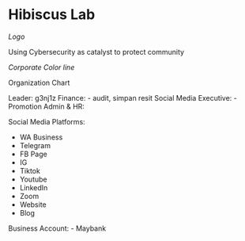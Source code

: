 # Hibiscus Lab

*Logo*

Using Cybersecurity as catalyst to protect community

*Corporate Color line*

Organization Chart

Leader: g3nj1z
Finance: - audit, simpan resit
Social Media Executive: - Promotion
Admin & HR: 

Social Media Platforms:
- WA Business
- Telegram
- FB Page
- IG
- Tiktok
- Youtube
- LinkedIn
- Zoom
- Website
- Blog

Business Account: - Maybank
